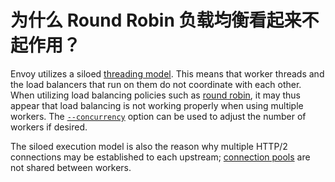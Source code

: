 # 为什么 Round Robin 负载均衡看起来不起作用？

Envoy utilizes a siloed [threading model](../intro/arch_overview/threading_model.mdrch-overview-threading). This means that worker threads and the load balancers that run on them do not coordinate with each other. When utilizing load balancing policies such as [round robin](../intro/arch_overview/load_balancing.html#arch-overview-load-balancing-types-round-robin), it may thus appear that load balancing is not working properly when using multiple workers. The [`--concurrency`](../operations/cli.md#cmdoption-concurrency) option can be used to adjust the number of workers if desired.

The siloed execution model is also the reason why multiple HTTP/2 connections may be established to each upstream; [connection pools](../intro/arch_overview/connection_pooling.md#arch-overview-conn-pool) are not shared between workers.